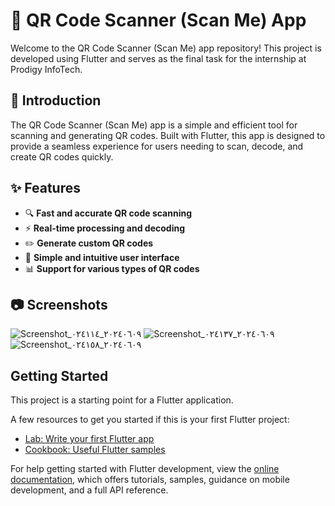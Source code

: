 # 📱 QR Code Scanner (Scan Me) App

Welcome to the QR Code Scanner (Scan Me) app repository! This project is developed using Flutter and serves as the final task for the internship at Prodigy InfoTech.

## 📖 Introduction
The QR Code Scanner (Scan Me) app is a simple and efficient tool for scanning and generating QR codes. Built with Flutter, this app is designed to provide a seamless experience for users needing to scan, decode, and create QR codes quickly.

## ✨ Features
- 🔍 **Fast and accurate QR code scanning**
- ⚡ **Real-time processing and decoding**
- ✏️ **Generate custom QR codes**
- 📱 **Simple and intuitive user interface**
- 📊 **Support for various types of QR codes**

## 📷 Screenshots
![Screenshot_٢٠٢٤٠٦٠٩_٠٢٤١١٤](https://github.com/nrmeenmohamed/PRODIGY_AD_5/assets/128254998/0b62d17e-97ed-4dc3-a025-468426fa38d6)
![Screenshot_٢٠٢٤٠٦٠٩_٠٢٤١٣٧](https://github.com/nrmeenmohamed/PRODIGY_AD_5/assets/128254998/7e59a386-7e18-45f0-81d5-589690803001)
![Screenshot_٢٠٢٤٠٦٠٩_٠٢٤١٥٨](https://github.com/nrmeenmohamed/PRODIGY_AD_5/assets/128254998/b1af4a76-1ec5-43ef-9e33-6a1dfff90eb4)


## Getting Started

This project is a starting point for a Flutter application.

A few resources to get you started if this is your first Flutter project:

- [Lab: Write your first Flutter app](https://docs.flutter.dev/get-started/codelab)
- [Cookbook: Useful Flutter samples](https://docs.flutter.dev/cookbook)

For help getting started with Flutter development, view the
[online documentation](https://docs.flutter.dev/), which offers tutorials,
samples, guidance on mobile development, and a full API reference.
